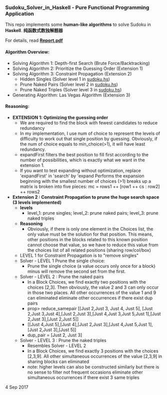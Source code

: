 ### Sudoku_Solver_in_Haskell - Pure Functional Programming Application
This repo implements some **human-like algorithms** to solve Sudoku in **Haskell**. **纯函数式数独解题器**

For details, read **[Report.pdf](https://github.com/ShiqinHuo/Sudoku_Solver_in_Haskell/blob/master/Report.pdf)**
#### **Algorithm Overview:**
  * Solving Algorithm 1: Depth-first Search (Brute Force/Backtracking) 
  * Solving Algorithm 2: Prioritize the Guessing Order (Extension 1)
  * Solving Algorithm 3: Constraint Propagation (Extension 2) 
    * Hidden Singles (Solver level 1 in [sudoku.hs](https://github.com/ShiqinHuo/Sudoku_Solver_in_Haskell/blob/master/Sudoku.hs))   
    * Prune Naked Pairs (Solver level 2 in [sudoku.hs](https://github.com/ShiqinHuo/Sudoku_Solver_in_Haskell/blob/master/Sudoku.hs)) 
    * Prune Naked Triples (Solver level 3 in [sudoku.hs](https://github.com/ShiqinHuo/Sudoku_Solver_in_Haskell/blob/master/Sudoku.hs))
  * Generating Algorithm: Las Vegas Algorithm (Extension 3)
#### **Reasoning:**
* **EXTENSION 1: Optimizing the guessing order**
  * We are required to find the block with fewest candidates to reduce redundancy
  * In my implementation, I use num of choice to represent the levels of difficulty to work out
    that single position by guessing. Obviously, if the num of choice equals to min_choice(>1), it will have least redundancy.
  * expandFirst filters the best position to fill first according to the number of possibilities, which is exactly what we want in the extension 1.
  * If you want to test expanding without optimization, replace 'expandFirst' in 'search' by 'expand Performs the expansion beginning with the smallest number of choices (>1) breaks up a matrix is broken into five pieces: mc = rows1 ++ [row1 ++ cs : row2] ++ rows2
* **Extension 2 : Constraint Propagation to prune the huge search space (3 levels implemented)**
  * **levels**
    * level_1: prune singles; level_2: prune naked pairs; level_3: prune naked triples
  * **Reasoning**
    * Obviously, if there is only one element in the Choices list, the only value must be the solution for that position. This means, other positions in the blocks related to this known position cannot choose that value, so we have to reduce this value from the choices list of all related positions (sharing row/col/box)
  * LEVEL 1 for Constraint Propagation is to "remove singles"
  * Solver - LEVEL 1 Prune the single choice: 
    * Prune the single choice (a value occurs only once for a block) minus will remove the second set from the first.
  * Solver - LEVEL 2 : Prune the naked pairs  
    * In a Block Choices, we find exactly two positions with the choices [2,3]. Then obviously, the value 2 and 3 can only occur in those two places. All other occurrences of the value 1 and 9 can eliminated eliminate other occurrences if there exist dup pairs
    * prop> reduce_samepair [[Just 2,Just 3, Just 4, Just 5], [Just 2,Just 3,Just 4],[Just 2,Just 3],[Just 4,Just 3,Just 5,Just 1],[Just 2,Just 3],[Just 2,Just 5]]
    * [[Just 4,Just 5],[Just 4],[Just 2,Just 3],[Just 4,Just 5,Just 1],[Just 2,Just 3],[Just 5]]
    * dup_pair = [Just 2, Just 3]
  * Solver - LEVEL 3 : Prune the naked triples
    * Resembles Solver - LEVEL 2
    * In a Block Choices, we find exactly 3 positions with the choices [2,3,9]. All other simultaneous occurrences of the value [2,3,9] in sharing blocks can eliminated
    * note: higher levels can also be constructed similarly but there is no sense to filter not frequent occasions eliminate other simultaneous occurrences if there exist 3 same triples

4 Sep 2017
